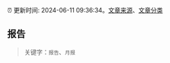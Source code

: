 :alarm_clock: 更新时间: 2024-06-11 09:36:34。[文章来源](/README.md)、[文章分类](/TAGS.md)

## 报告


> 关键字：`报告`、`月报`



